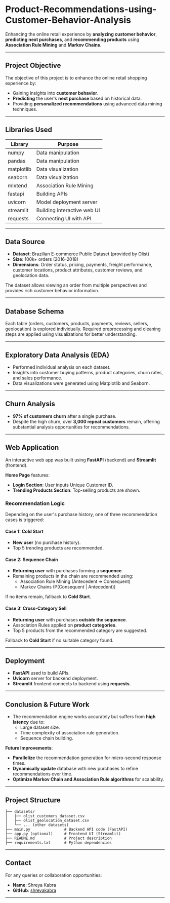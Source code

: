 # Product-Recommendations-using-Customer-Behavior-Analysis
Enhancing the online retail experience by **analyzing customer behavior**, **predicting next purchases**, and **recommending products** using **Association Rule Mining** and **Markov Chains**.

---

## Project Objective

The objective of this project is to enhance the online retail shopping experience by:

- Gaining insights into **customer behavior**.
- **Predicting** the user's **next purchase** based on historical data.
- Providing **personalized recommendations** using advanced data mining techniques.

---

## Libraries Used

| Library   | Purpose                         |
|-----------|----------------------------------|
| numpy     | Data manipulation                |
| pandas    | Data manipulation                |
| matplotlib| Data visualization               |
| seaborn   | Data visualization               |
| mlxtend   | Association Rule Mining          |
| fastapi   | Building APIs                    |
| uvicorn   | Model deployment server          |
| streamlit | Building interactive web UI      |
| requests  | Connecting UI with API           |

---

## Data Source

- **Dataset**: Brazilian E-commerce Public Dataset (provided by [Olist](https://www.olist.com/))
- **Size**: 100k+ orders (2016-2018)
- **Dimensions**: Order status, pricing, payments, freight performance, customer locations, product attributes, customer reviews, and geolocation data.

The dataset allows viewing an order from multiple perspectives and provides rich customer behavior information.

---

## Database Schema

Each table (orders, customers, products, payments, reviews, sellers, geolocation) is explored individually. Required preprocessing and cleaning steps are applied using visualizations for better understanding.

---

## Exploratory Data Analysis (EDA)

- Performed individual analysis on each dataset.
- Insights into customer buying patterns, product categories, churn rates, and sales performance.
- Data visualizations were generated using Matplotlib and Seaborn.

---

## Churn Analysis

- **97% of customers churn** after a single purchase.
- Despite the high churn, over **3,000 repeat customers** remain, offering substantial analysis opportunities for recommendations.

---

## Web Application

An interactive web app was built using **FastAPI** (backend) and **Streamlit** (frontend).

**Home Page** features:
- **Login Section**: User inputs Unique Customer ID.
- **Trending Products Section**: Top-selling products are shown.

### Recommendation Logic

Depending on the user's purchase history, one of three recommendation cases is triggered:

#### Case 1: Cold Start

- **New user** (no purchase history).
- Top 5 trending products are recommended.

#### Case 2: Sequence Chain

- **Returning user** with purchases forming a **sequence**.
- Remaining products in the chain are recommended using:
  - Association Rule Mining (Antecedent ➔ Consequent)
  - Markov Chains (P(Consequent | Antecedent))

If no items remain, fallback to **Cold Start**.

#### Case 3: Cross-Category Sell

- **Returning user** with purchases **outside the sequence**.
- Association Rules applied on **product categories**.
- Top 5 products from the recommended category are suggested.

Fallback to **Cold Start** if no suitable category found.

---

## Deployment

- **FastAPI** used to build APIs.
- **Uvicorn** server for backend deployment.
- **Streamlit** frontend connects to backend using **requests**.

---

## Conclusion & Future Work

- The recommendation engine works accurately but suffers from **high latency** due to:
  - Large dataset size.
  - Time complexity of association rule generation.
  - Sequence chain building.

**Future Improvements**:
- **Parallelize** the recommendation generation for micro-second response times.
- **Dynamically update** database with new purchases to refine recommendations over time.
- **Optimize Markov Chain and Association Rule algorithms** for scalability.

---

## Project Structure

```
├── datasets/
│   ├── olist_customers_dataset.csv
│   ├── olist_geolocation_dataset.csv
│   └── ... (other datasets)
├── main.py               # Backend API code (FastAPI)
├── app.py (optional)     # Frontend UI (Streamlit)
├── README.md             # Project description
├── requirements.txt      # Python dependencies
```

---

## Contact

For any queries or collaboration opportunities:

- **Name**: Shreya Kabra
- **GitHub**: [shreyakabra](https://github.com/shreyakabra)

---
